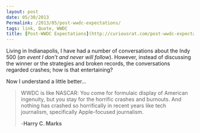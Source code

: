 ```yaml
---
layout: post
date: 05/30/2013
Permalink: /2013/05/post-wwdc-expectations/
tags: link, Quote, WWDC
title: [Post-WWDC Expectations](http://curiousrat.com/post-wwdc-expectations)
---
```


<p>Living in Indianapolis, I have had a number of conversations about the Indy 500 (<em>an event I don&#8217;t and never will follow</em>). However, instead of discussing the winner or the strategies and broken records, the conversations regarded crashes; how is that entertaining?</p>

<p>Now I understand a little better&#8230;</p>

<blockquote>
  <p>WWDC is like NASCAR: You come for formulaic display of American ingenuity, but you stay for the horrific crashes and burnouts. And nothing has crashed so horrifically in recent years like tech journalism, specifically Apple-focused journalism.</p>
  
  <p>-<strong>Harry C. Marks</strong></p>
</blockquote>